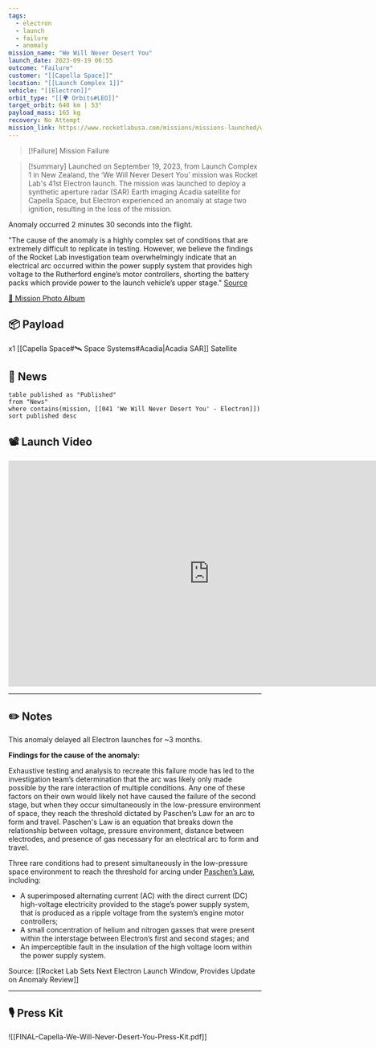 ```yaml
---
tags:
  - electron
  - launch
  - failure
  - anomaly
mission_name: "We Will Never Desert You"
launch_date: 2023-09-19 06:55
outcome: "Failure"
customer: "[[Capella Space]]"
location: "[[Launch Complex 1]]"
vehicle: "[[Electron]]"
orbit_type: "[[🌍 Orbits#LEO]]"
target_orbit: 640 km | 53°
payload_mass: 165 kg
recovery: No Attempt
mission_link: https://www.rocketlabusa.com/missions/missions-launched/we-will-never-desert-you/
---
```


>[!Failure] Mission Failure

>[!summary]
Launched on September 19, 2023, from Launch Complex 1 in New Zealand, the ‘We Will Never Desert You’ mission was Rocket Lab's 41st Electron launch. The mission was launched to deploy a synthetic aperture radar (SAR) Earth imaging Acadia satellite for Capella Space, but Electron experienced an anomaly at stage two ignition, resulting in the loss of the mission. 
>
Anomaly occurred 2 minutes 30 seconds into the flight.
>
"The cause of the anomaly is a highly complex set of conditions that are extremely difficult to replicate in testing. However, we believe the findings of the Rocket Lab investigation team overwhelmingly indicate that an electrical arc occurred within the power supply system that provides high voltage to the Rutherford engine’s motor controllers, shorting the battery packs which provide power to the launch vehicle’s upper stage."
[Source](https://www.businesswire.com/news/home/20231108450544/en/Rocket-Lab-Announces-Third-Quarter-2023-Financial-Results-Issues-Guidance-For-Fourth-Quarter-2023-and-Revenue-Guidance-for-First-Quarter-2024)

[📸 Mission Photo Album](https://www.flickr.com/photos/rocketlab/albums/72177720311276483/)

## 📦 Payload

x1 [[Capella Space#🛰️ Space Systems#Acadia|Acadia SAR]] Satellite

## 📰 News
```dataview
table published as "Published"
from "News"
where contains(mission, [[041 'We Will Never Desert You' - Electron]])
sort published desc
```

## 📽️ Launch Video

<iframe width="800" height="450" src="https://www.youtube.com/embed/AfYFqsk_NGk" title="Rocket Lab&#39;s Electron - We Will Never Desert You Mission" frameborder="0" allow="accelerometer; autoplay; clipboard-write; encrypted-media; gyroscope; picture-in-picture; web-share" referrerpolicy="strict-origin-when-cross-origin" allowfullscreen></iframe>     

---
## ✏️ Notes


This anomaly delayed all Electron launches for ~3 months.

**Findings for the cause of the anomaly:** 

Exhaustive testing and analysis to recreate this failure mode has led to the investigation team’s determination that the arc was likely only made possible by the rare interaction of multiple conditions. Any one of these factors on their own would likely not have caused the failure of the second stage, but when they occur simultaneously in the low-pressure environment of space, they reach the threshold dictated by Paschen’s Law for an arc to form and travel. Paschen's Law is an equation that breaks down the relationship between voltage, pressure environment, distance between electrodes, and presence of gas necessary for an electrical arc to form and travel.

Three rare conditions had to present simultaneously in the low-pressure space environment to reach the threshold for arcing under [Paschen’s Law](https://en.wikipedia.org/wiki/Paschen%27s_law), including:
- A superimposed alternating current (AC) with the direct current (DC) high-voltage electricity provided to the stage’s power supply system, that is produced as a ripple voltage from the system’s engine motor controllers;
- A small concentration of helium and nitrogen gasses that were present within the interstage between Electron’s first and second stages; and
- An imperceptible fault in the insulation of the high voltage loom within the power supply system.

Source: [[Rocket Lab Sets Next Electron Launch Window, Provides Update on Anomaly Review]]


---
## 🎙️ Press Kit

![[FINAL-Capella-We-Will-Never-Desert-You-Press-Kit.pdf]]
